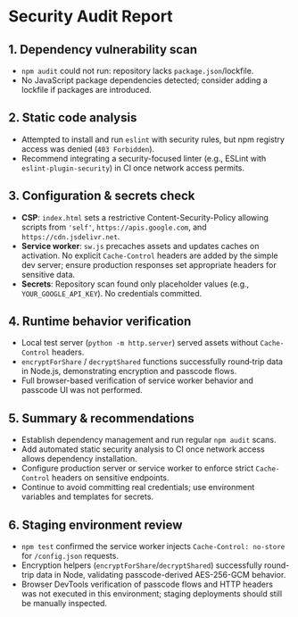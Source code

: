 # Security Audit Report

## 1. Dependency vulnerability scan
- `npm audit` could not run: repository lacks `package.json`/lockfile.
- No JavaScript package dependencies detected; consider adding a lockfile if packages are introduced.

## 2. Static code analysis
- Attempted to install and run `eslint` with security rules, but npm registry access was denied (`403 Forbidden`).
- Recommend integrating a security-focused linter (e.g., ESLint with `eslint-plugin-security`) in CI once network access permits.

## 3. Configuration & secrets check
- **CSP**: `index.html` sets a restrictive Content-Security-Policy allowing scripts from `'self'`, `https://apis.google.com`, and `https://cdn.jsdelivr.net`.
- **Service worker**: `sw.js` precaches assets and updates caches on activation. No explicit `Cache-Control` headers are added by the simple dev server; ensure production responses set appropriate headers for sensitive data.
- **Secrets**: Repository scan found only placeholder values (e.g., `YOUR_GOOGLE_API_KEY`). No credentials committed.

## 4. Runtime behavior verification
- Local test server (`python -m http.server`) served assets without `Cache-Control` headers.
- `encryptForShare` / `decryptShared` functions successfully round‑trip data in Node.js, demonstrating encryption and passcode flows.
- Full browser-based verification of service worker behavior and passcode UI was not performed.

## 5. Summary & recommendations
- Establish dependency management and run regular `npm audit` scans.
- Add automated static security analysis to CI once network access allows dependency installation.
- Configure production server or service worker to enforce strict `Cache-Control` headers on sensitive endpoints.
- Continue to avoid committing real credentials; use environment variables and templates for secrets.

## 6. Staging environment review
- `npm test` confirmed the service worker injects `Cache-Control: no-store` for `/config.json` requests.
- Encryption helpers (`encryptForShare`/`decryptShared`) successfully round-trip data in Node, validating passcode-derived AES-256-GCM behavior.
- Browser DevTools verification of passcode flows and HTTP headers was not executed in this environment; staging deployments should still be manually inspected.
